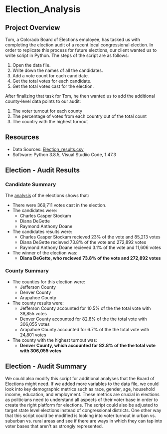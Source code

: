 # Election_Analysis

## Project Overview 
Tom, a Colorado Board of Elections employee, has tasked us with completing the election audit of a recent local congressional election. In order to replicate this process for future elections, our client wanted us to write script in Python. The steps of the script are as follows: 

1. Open the data file.
2. Write down the names of all the candidates.
3. Add a vote count for each candidate.
3. Get the total votes for each candidate.
4. Get the total votes cast for the election.

After finalizing that task for Tom, he then wanted us to add the additional county-level data points to our audit:

1. The voter turnout for each county
2. The percentage of votes from each country out of the total count 
3. The country with the highest turnout

## Resources 
* Data Sources: [Election_results.csv]()
* Software: Python 3.8.5, Visual Studiio Code, 1.47.3

## Election - Audit Results 

### Candidate Summary 
The [analysis](https://github.com/Stewartsl17/Election_Analysis/blob/master/Analysis/election_results.txt) of the elections shows that: 
* There were 369,711 votes cast in the election. 
* The candidates were: 
  * Charles Casper Stockam
  * Diana DeGette
  * Raymond Anthony Doane
* The candidates results were: 
  * Charles Casper Stockam recieved 23% of the vote and 85,213 votes 
  * Diana DeGette recieved 73.8% of the vote and 272,892 votes 
  * Raymond Anthony Doane recieved 3.1% of the vote and 11,606 votes 
* The winner of the election was: <br>
   * __Diana DeGette, who recieved 73.8% of the vote and 272,892 votes__
 
### County Summary 
* The counties for this election were:
  * Jefferson County
  * Denver County
  * Arapahoe County
* The county results were: 
  * Jefferson County accounted for 10.5% of the the total vote with 38,855 votes
  * Denver County accounted for 82.8% of the the total vote with 306,055 votes
  * Arapahoe County accounted for 6.7% of the the total vote with 24,801 votes
* The county with the highest turnout was:
  * __Denver County, which accounted for 82.8% of the the total vote with 306,055 votes__

## Election - Audit Summary 

We could also modify this script for additional analyses that the Board of Elections might need. If we added more variables to the data file, we could look into key demographic metrics such as race, gender, age, household income, education, and employment. These metrics are crucial in elections as politicians need to understand all aspects of their voter base in order to create the right platform for elections. The script could also be adjusted to target state level elections instead of congressional districts. One other way that this script could be modified is looking into voter turnout in urban vs. suburban vs. rural areas and see if there are ways in which they can tap into voter bases that aren't as strongly represented. 
 
 
 
  
